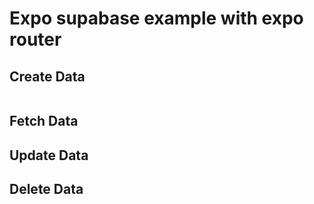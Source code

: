 # Expo supabase example with expo router


## Create Data
```

```

## Fetch Data

## Update Data

## Delete Data
<!-- # Expo typescript starter with expo router

[![CI](https://github.com/dooboolab/dooboo-expo-router/actions/workflows/ci.yml/badge.svg)](https://github.com/dooboolab/dooboo-expo-router/actions/workflows/ci.yml)
[![codecov](https://codecov.io/gh/dooboolab/dooboo-expo-router/branch/main/graph/badge.svg)](https://codecov.io/gh/dooboolab/dooboo-expo-router)

> Specification

- [react-native](https://github.com/facebook/react-native)
- [expo](https://github.com/expo/expo)
- [expo-router](https://expo.github.io/router/docs)
- [typescript](https://github.com/Microsoft/TypeScript)
- [localization](https://github.com/stefalda/ReactNativeLocalization)
- [emotion](https://emotion.sh)
- [dooboo-ui](https://github.com/dooboolab/dooboo-ui)
- [ts-jest](https://github.com/kulshekhar/ts-jest)
- [@testing-library/react-native](https://github.com/testing-library/native-testing-library)
- [@testing-library/react-hooks](https://github.com/testing-library/react-hooks-testing-library)
- [react-hook](https://reactjs.org/docs/hooks-intro.html)
- [prettier](https://prettier.io)

### Gain points

```
1. Sample of context-api with `react-hook` (`useContext`).
2. Know how to structure react native app with typescript.
3. Know how to navigate between screens with `expo-router`.
4. Know how to write test code with `testing-library`.
5. Know how to `lint` your project with `eslint` for both `ts` and maybe some `js`.
6. Know how to localize your project.
```

### INSTALL

```
npm install && npm start
// or
yarn && yarn start
```

### Structures

```text
app/
├─ .doobooo // necessary if using dooboo-cli
├─ .expo
├─ assets
│  └─ icons // app icons
│  └─ images // app images like background images
├─ app/
├─ assets/
├─ node_modules/
├─ src/
│  └─ apis
│  └─ components
│     └─ navigations
│     └─ screen
│     └─ shared
│  └─ contexts
│  └─ utils
├─ test/
├─ .buckconfig
├─ .flowconfig
├─ .gitattributes
├─ .gitignore
├─ .watchmanconfig
├─ app.json
├─ babel.config.js
├─ index.js
├─ jest.config.js
├─ package.json
├─ README.md
├─ STRINGS.js
├─ tsconfig.json
└─ tslint.json
```

### Running the project

Running the project is as simple as running

```sh
npm run start
```

This runs the `start` script specified in our `package.json`, and will spawn off a server which reloads the page as we save our files.
Typically the server runs at `http://localhost:8080`, but should be automatically opened for you.

## Testing the project

Testing is also just a command away:

```sh
npm test
```

> Result

```
> yarn test

PASS  test/app/index.test.tsx (6.378 s)
PASS  test/src/uis/Button.test.tsx
PASS  test/app/temp.test.tsx
PASS  src/apis/__tests__/sample.test.ts

Test Suites: 4 passed, 4 total
Tests:       18 passed, 18 total
```

### Writing tests with Jest

We've created test examples with jest-ts in `test` dir. We organize the tests as organized in [flutter repo](https://github.com/flutter/flutter/tree/master/packages/flutter/test). This way we know where the test files exist.

### Localization

We've defined Localization strings in `STRINGS.ts` which is in root dir.
We used [expo-localization](https://docs.expo.dev/versions/latest/sdk/localization) for translation.

```ts
import * as Localization from 'expo-localization';
import i18n from 'i18n-js';

// import en from './assets/langs/en.json';
const en = {
  HELLO: 'Hello',
  LOGIN: 'Login',
  EMAIL: 'Email',
  PASSWORD: 'Password',
  SIGNUP: 'SIGN UP',
  FORGOT_PW: 'Forgot password?',
  NAVIGATE: 'Navigate',
  CHANGE_THEME: 'Change theme',
};

// import ko from './assets/langs/ko.json';
const ko = {
  HELLO: '안녕하세요',
  LOGIN: '로그인',
  EMAIL: '이메일',
  PASSWORD: '패스워드',
  SIGNUP: '회원가입',
  FORGOT_PW: '비밀번호를 잊어버리셨나요?',
  NAVIGATE: '이동하기',
  CHANGE_THEME: '테마변경',
};

i18n.fallbacks = true;
i18n.translations = { en, ko };
i18n.locale = Localization.locale;

export const getString = (param: string, mapObj?: object) => {
  if (mapObj) {
    i18n.t(param, mapObj);
  }
  return i18n.t(param);
};
``` -->
